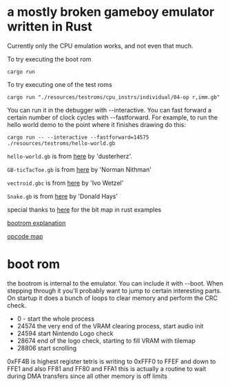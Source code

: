 
# a mostly broken gameboy emulator written in Rust

Currently only the CPU emulation works, and not even that much.

To try executing the boot rom

```shell
cargo run
```

To try executing one of the test roms

```shell
cargo run "./resources/testroms/cpu_instrs/individual/04-op r,imm.gb"
```

You can run it in the debugger with --interactive. You can
fast forward a certain number of clock cycles with --fastforward. For example, to run the hello world demo to the point where it finishes drawing do this:
```shell
cargo run -- --interactive --fastforward=14575  ./resources/testroms/hello-world.gb
```



`hello-world.gb` is from [here](https://github.com/dusterherz/gb-hello-world) by 'dusterherz'.

`GB-ticTacToe.gb` is from [here](https://gbhh.avivace.com/game/GB-Tic-Tac-Toe) by 'Norman Nithman'

`vectroid.gbc` is from [here](https://gitlab.com/BonsaiDen/vectroid.gb) by 'Ivo Wetzel'


`Snake.gb` is from [here](https://donaldhays.com/projects/snake/) by 'Donald Hays'

special thanks to [here](https://github.com/mvdnes/rboy/blob/master/src/cpu.rs) for the bit map in rust examples

[bootrom explanation](https://realboyemulator.wordpress.com/2013/01/03/a-look-at-the-game-boy-bootstrap-let-the-fun-begin/)

[opcode map](https://izik1.github.io/gbops/)

# boot rom
the bootrom is internal to the emulator. You can include it with --boot. When stepping through it you'll probably
want to jump to certain interesting parts.  On startup it does a bunch of loops to clear memory and
perform the CRC check.

* 0  - start the whole process
* 24574  the very end of the VRAM clearing process, start audio init
* 24594  start Nintendo Logo check
* 28674  end of the logo check, starting to fill VRAM with tilemap
* 28806 start scrolling  



0xFF4B is highest register
tetris is writing to 0xFFF0 to FFEF and down to FFE1 and also FF81 and FF80 and FFA1
this is actually a routine to wait during DMA transfers since all other memory is off limits


